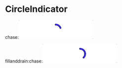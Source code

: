 # CircleIndicator

chase:![img](https://github.com/Darkyzh/CircleIndicator/blob/master/CircleIndicator/images/Chase.gif)

fillanddrain:chase:![img](https://github.com/Darkyzh/CircleIndicator/blob/master/CircleIndicator/images/FillAndDrain.gif)
